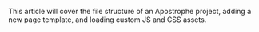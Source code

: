 This article will cover the file structure of an Apostrophe project, adding a new page template, and loading custom JS and CSS assets.